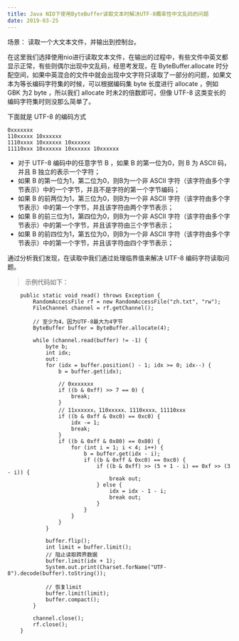 ```yaml
---
title: Java NIO下使用ByteBuffer读取文本时解决UTF-8概率性中文乱码的问题
date: 2019-03-25
---
```

场景：
读取一个大文本文件，并输出到控制台。

在这里我们选择使用nio进行读取文本文件，在输出的过程中，有些文件中英文都显示正常，有些则偶尔出现中文乱码，经思考发现，在 ByteBuffer.allocate 时分配空间，如果中英混合的文件中就会出现中文字符只读取了一部分的问题，如果文本为等长编码字符集的时候，可以根据编码集 byte 长度进行 allocate ，例如 GBK 为2 byte ，所以我们 allocate 时未2的倍数即可，但像 UTF-8 这类变长的编码字符集时则没那么简单了。

下面就是 UTF-8 的编码方式

```
0xxxxxxx
110xxxxx 10xxxxxx
1110xxxx 10xxxxxx 10xxxxxx
11110xxx 10xxxxxx 10xxxxxx 10xxxxxx
```

- 对于 UTF-8 编码中的任意字节 B ，如果 B 的第一位为0，则 B 为 ASCII 码，并且 B 独立的表示一个字符；
- 如果 B 的第一位为1，第二位为0，则B为一个非 ASCII 字符（该字符由多个字节表示）中的一个字节，并且不是字符的第一个字节编码；
- 如果 B 的前两位为1，第三位为0，则B为一个非 ASCII 字符（该字符由多个字节表示）中的第一个字节，并且该字符由两个字节表示；
- 如果 B 的前三位为1，第四位为0，则B为一个非 ASCII 字符（该字符由多个字节表示）中的第一个字节，并且该字符由三个字节表示；
- 如果 B 的前四位为1，第五位为0，则B为一个非 ASCII 字符（该字符由多个字节表示）中的第一个字节，并且该字符由四个字节表示；

通过分析我们发现，在读取中我们通过处理临界值来解决 UTF-8 编码字符读取问题。

> 示例代码如下：

```
	public static void read() throws Exception {
		RandomAccessFile rf = new RandomAccessFile("zh.txt", "rw");
		FileChannel channel = rf.getChannel();

		// 至少为4，因为UTF-8最大为4字节
		ByteBuffer buffer = ByteBuffer.allocate(4);

		while (channel.read(buffer) != -1) {
			byte b;
			int idx;
			out:
			for (idx = buffer.position() - 1; idx >= 0; idx--) {
				b = buffer.get(idx);

				// 0xxxxxxx
				if ((b & 0xff) >> 7 == 0) {
					break;
				}
				// 11xxxxxx，110xxxxx、1110xxxx、11110xxx
				if ((b & 0xff & 0xc0) == 0xc0) {
					idx -= 1;
					break;
				}
				if ((b & 0xff & 0x80) == 0x80) {
					for (int i = 1; i < 4; i++) {
						b = buffer.get(idx - i);
						if ((b & 0xff & 0xc0) == 0xc0) {
							if ((b & 0xff) >> (5 + 1 - i) == 0xf >> (3 - i)) {
								break out;
							} else {
								idx = idx - 1 - i;
								break out;
							}
						}
					}
				}
			}

			buffer.flip();
			int limit = buffer.limit();
			// 阻止读取跨界数据
			buffer.limit(idx + 1);
			System.out.print(Charset.forName("UTF-8").decode(buffer).toString());

			// 恢复limit
			buffer.limit(limit);
			buffer.compact();
		}

		channel.close();
		rf.close();
	}
```

